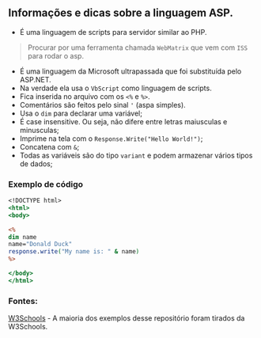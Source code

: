 ## Informações e dicas sobre a linguagem ASP.

* É uma linguagem de scripts para servidor similar ao PHP.
> Procurar por uma ferramenta chamada `WebMatrix` que vem com `ISS` para rodar o asp.
* É uma linguagem da Microsoft ultrapassada que foi substituída pelo ASP.NET.
* Na verdade ela usa o `VbScript` como linguagem de scripts.
* Fica inserida no arquivo com os `<%` e `%>`.
* Comentários são feitos pelo sinal `'` (aspa simples).
* Usa o `dim` para declarar uma variável;
* É case insensitive. Ou seja, não difere entre letras maiusculas e minusculas;
* Imprime na tela com o `Response.Write("Hello World!")`;
* Concatena com `&`;
* Todas as variáveis são do tipo `variant` e podem armazenar vários tipos de dados;



### Exemplo de código

```asp
<!DOCTYPE html>
<html>
<body>

<%
dim name
name="Donald Duck"
response.write("My name is: " & name)
%>

</body>
</html>
```



### Fontes:

[W3Schools](https://www.w3schools.com/asp/asp_introduction.asp) - A maioria dos exemplos desse repositório foram tirados da W3Schools.
